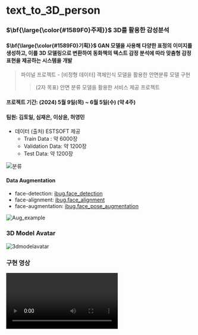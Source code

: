 # text_to_3D_person

### <p>$\bf{\large{\color{#1589F0}주제}}$ 3D를 활용한 감성분석 </p>
#### <p>$\bf{\large{\color{#1589F0}기획}}$ GAN 모델을 사용해 다양한 표정의 이미지를 생성하고, 이를 3D 모델링으로 변환하여 동화책의 텍스트 감정 분석에 따라 맞춤형 감정 표현을 제공하는 시스템을 개발 </p>

> 파이널 프로젝트 - [비정형 데이터] 객체인식 모델을 활용한 안면분류 모델 구현
>> (2자 목표) 안면 분류 모델을 활용한 서비스 제공 프로젝트

#### 프로젝트 기간: (2024) 5월 9일(목) ~ 6월 5일(수) (약 4주)
#### 팀원: 김토일, 심재은, 이상윤, 허영민

* 데이터 (출처) ESTSOFT 제공
  * Train Data : 약 6000장
  * Validation Data: 약 1200장
  * Test Data: 약 1200장

![분류](https://github.com/LeeSY99/text_to_3D_person/assets/74341916/9c5c23c0-7a53-49d0-9591-c4e1256faad8)

#### Data Augmentation
* face-detection: [ibug.face_detection](https://github.com/hhj1897/face_detection)
* face-alignment: [ibug.face_alignment](https://github.com/hhj1897/face_alignment)
* face-augmentation: [ibug.face_pose_augmentation](https://github.com/hhj1897/face_pose_augmentation)

![Aug_example](https://github.com/LeeSY99/text_to_3D_person/assets/101381138/b7621711-f780-46ef-87b1-33ed8d7ad176)


### 3D Model Avatar
![3dmodelavatar](https://github.com/LeeSY99/text_to_3D_person/assets/74341916/f1389f72-f351-404f-b8cf-1b63fe250197)

### 구현 영상

<video controls src='https://github.com/LeeSY99/text_to_3D_person/assets/101381138/b265ee8c-3347-4751-a19b-a4416c6fc6b0'>


### 프로젝트 PPT 목차
01 프로젝트 소개

02 기획 의도

03 타켓 고객 (Persona)

04 DATASET

05 프로젝트 설계 및 구현

06 INPUT

07 프로젝트 결과

08 도전과제 및 해결방안

09 향후 계획 및 발전 방향

10 참고 문헌

